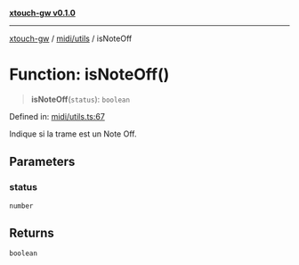 [**xtouch-gw v0.1.0**](../../../README.md)

***

[xtouch-gw](../../../README.md) / [midi/utils](../README.md) / isNoteOff

# Function: isNoteOff()

> **isNoteOff**(`status`): `boolean`

Defined in: [midi/utils.ts:67](https://github.com/JulienCr/xtouch-gw/blob/4762a61efc98f67cb78942b4a0e2d9f4848bdf43/src/midi/utils.ts#L67)

Indique si la trame est un Note Off.

## Parameters

### status

`number`

## Returns

`boolean`
